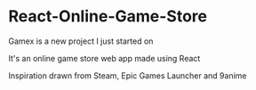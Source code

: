# React-Online-Game-Store

Gamex is a new project I just started on

It's an online game store web app made using React

Inspiration drawn from Steam, Epic Games Launcher and 9anime
